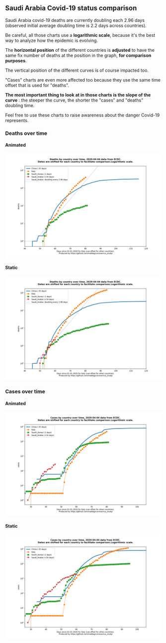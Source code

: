## Saudi Arabia Covid-19 status comparison 

Saudi Arabia covid-19 deaths are currently doubling each 2.96 days (observed initial average doubling time is 2.2 days across countries).



Be careful, all those charts use a **logarithmic scale**, because it's the best way to analyze how the epidemic is evolving.
 
The **horizontal position** of the different countries is **adjusted** to have the same fix number of deaths at the position in the graph, **for comparison purposes**.

The vertical position of the different curves is of course impacted too.

"Cases" charts are even more affected too because they use the same time offset that is used for "deaths".

**The most important thing to look at in those charts is the slope of the curve** : the steeper the curve, the shorter the "cases" and "deaths" doubling time.

Feel free to use these charts to raise awareness about the danger Covid-19 represents. 


 
### Deaths over time
 
#### Animated
![Saudi Arabia covid-19 deaths animated chart](https://raw.githubusercontent.com/madlag/coronavirus_study/master/notebooks/graphs/2020-04-04/countries/Saudi_Arabia/2020-04-04_Saudi_Arabia_deaths.gif "Saudi Arabia covid-19 deaths animated chart")   
 
#### Static
![Saudi Arabia covid-19 deaths static chart](https://raw.githubusercontent.com/madlag/coronavirus_study/master/notebooks/graphs/2020-04-04/countries/Saudi_Arabia/2020-04-04_Saudi_Arabia_deaths.png "Saudi Arabia covid-19 deaths static chart")   

 
### Cases over time
 
#### Animated
![Saudi Arabia covid-19 cases animated chart](https://raw.githubusercontent.com/madlag/coronavirus_study/master/notebooks/graphs/2020-04-04/countries/Saudi_Arabia/2020-04-04_Saudi_Arabia_cases.gif "Saudi Arabia covid-19 cases animated chart")   
 
#### Static
![Saudi Arabia covid-19 cases static chart](https://raw.githubusercontent.com/madlag/coronavirus_study/master/notebooks/graphs/2020-04-04/countries/Saudi_Arabia/2020-04-04_Saudi_Arabia_cases.png "Saudi Arabia covid-19 cases static chart")   

